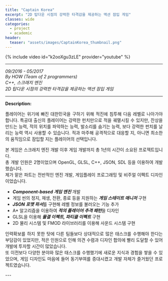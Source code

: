 ```yaml
---
title: "Captain Korea"
excerpt: "2D 탑다운 시점의 강력한 타격감을 제공하는 액션 잠입 게임"
classes: wide
categories: 
  - project
  - academic
header:
  teaser: "assets/images/CaptainKorea_thumbnail.png"
---
```


{% include video id="k2ooXgu3zLE" provider="youtube" %}

---
*09/2016 - 05/2017*  
*By HOW (Team of 2 programmers)*  
*C++, 스크래치 엔진*  
*2D 탑다운 시점의 강력한 타격감을 제공하는 액션 잠입 게임*  

---
**Description:**  
<div style="text-align: justify" markdown="1">
플레이어는 위기에 빠진 대한민국을 구하기 위해 적진에 침투해 다음 레벨로 나아가야 합니다.  
특공대 출신의 플레이어는 강력한 펀치만으로 적을 궤멸시킬 수 있지만, 잔상을 만드는 능력, 적의 위치를 파악하는 능력, 발소리를 숨기는 능력, 보다 강력한 펀치를 날리는 능력 역시 사용할 수 있습니다.  
적과 마주해 공격적으로 대응할 지, 아니면 최소한의 움직임으로 잠입할 지는 플레이어의 선택입니다.  
  
본 게임은 스크래치 엔진 개발 이후 게임 개발까지 총 1년의 시간이 소요된 프로젝트입니다.  
총 개발 인원은 2명이었으며 OpenGL, GLSL, C++, JSON, SDL 등을 이용하여 개발했습니다.  
제가 맡은 파트는 전반적인 엔진 개발, 게임플레이 프로그래밍 및 비주얼 이펙트 디자인이었습니다.  
  
* ***Component-based 게임 엔진*** 개발
* 게임 씬의 정지, 재생, 전환, 종료 등을 지원하는 ***게임 스테이트 매니저*** 구현
* ***JSON 포맷 파서***를 구현해 레벨 정보를 불러오는 기능 추가
* A* 알고리즘을 이용하여 ***적의 플레이어 추격 패턴***을 디자인
* GLSL을 이용해 ***물결 이펙트, 파티클 이펙트*** 구현
* 2D 물리 시스템 및 FMOD 라이브러리를 이용해 사운드 시스템 구현

인력확보를 하지 못한 탓에 다른 팀들보다 상대적으로 많은 태스크를 수행해야 한다는 부담감이 있었지만, 적은 인원으로 인해 의견 수렴과 디자인 합의에 빨리 도달할 수 있어 개발에 투자할 시간이 많았습니다.  
또 이전보다 다양한 분야와 많은 태스크를 수행했기에 새로운 지식과 경험을 쌓을 수 있었으며, 게임 디자인도 마음에 들어 동기부여를 증대시켰고 개발 자체가 즐거웠던 프로젝트였습니다.  
</div>
---




